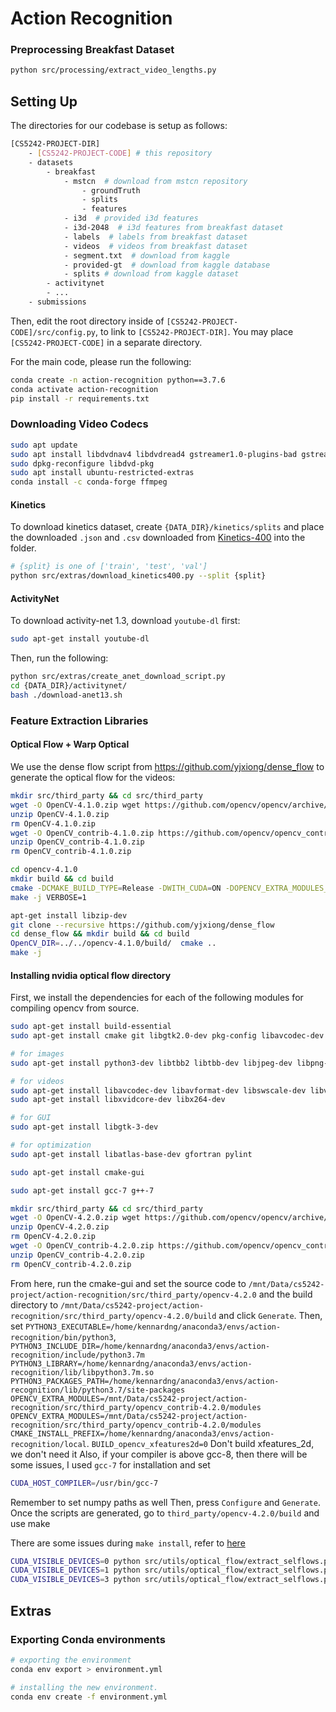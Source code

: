 # Action Recognition

### Preprocessing Breakfast Dataset

```bash
python src/processing/extract_video_lengths.py
```


## Setting Up
The directories for our codebase is setup as follows:
```bash
[CS5242-PROJECT-DIR]
    - [CS5242-PROJECT-CODE] # this repository
    - datasets
        - breakfast
            - mstcn  # download from mstcn repository
                - groundTruth
                - splits
                - features
            - i3d  # provided i3d features
            - i3d-2048  # i3d features from breakfast dataset 
            - labels  # labels from breakfast dataset
            - videos  # videos from breakfast dataset
            - segment.txt  # download from kaggle
            - provided-gt  # download from kaggle database
            - splits # download from kaggle dataset
        - activitynet
        - ...
    - submissions       
```
Then, edit the root directory inside of `[CS5242-PROJECT-CODE]/src/config.py`, to link to `[CS5242-PROJECT-DIR]`. You 
may place `[CS5242-PROJECT-CODE]` in a separate directory.

For the main code, please run the following:

```bash
conda create -n action-recognition python==3.7.6
conda activate action-recognition
pip install -r requirements.txt
```

### Downloading Video Codecs

```bash
sudo apt update
sudo apt install libdvdnav4 libdvdread4 gstreamer1.0-plugins-bad gstreamer1.0-plugins-ugly libdvd-pkg
sudo dpkg-reconfigure libdvd-pkg
sudo apt install ubuntu-restricted-extras
conda install -c conda-forge ffmpeg
```


#### Kinetics
To download kinetics dataset, create `{DATA_DIR}/kinetics/splits` and place the downloaded `.json` and `.csv` 
downloaded from [Kinetics-400](https://deepmind.com/research/open-source/kinetics) into the folder.

```bash
# {split} is one of ['train', 'test', 'val']
python src/extras/download_kinetics400.py --split {split} 
```

#### ActivityNet

To download activity-net 1.3, download `youtube-dl` first:
```bash
sudo apt-get install youtube-dl
```
Then, run the following:
```bash
python src/extras/create_anet_download_script.py
cd {DATA_DIR}/activitynet/
bash ./download-anet13.sh
```

### Feature Extraction Libraries

#### Optical Flow + Warp Optical

We use the dense flow script from https://github.com/yjxiong/dense_flow to generate the optical flow for the videos:
```bash
mkdir src/third_party && cd src/third_party
wget -O OpenCV-4.1.0.zip wget https://github.com/opencv/opencv/archive/4.1.0.zip 
unzip OpenCV-4.1.0.zip
rm OpenCV-4.1.0.zip
wget -O OpenCV_contrib-4.1.0.zip https://github.com/opencv/opencv_contrib/archive/4.1.0.zip
unzip OpenCV_contrib-4.1.0.zip
rm OpenCV_contrib-4.1.0.zip

cd opencv-4.1.0
mkdir build && cd build
cmake -DCMAKE_BUILD_TYPE=Release -DWITH_CUDA=ON -DOPENCV_EXTRA_MODULES_PATH=../../opencv_contrib-4.1.0/modules/ -DWITH_TBB=ON -DBUILD_opencv_cnn_3dobj=OFF -DBUILD_opencv_dnn=OFF -DBUILD_opencv_dnn_modern=OFF -DBUILD_opencv_dnns_easily_fooled=OFF ..
make -j VERBOSE=1

apt-get install libzip-dev
git clone --recursive https://github.com/yjxiong/dense_flow
cd dense_flow && mkdir build && cd build
OpenCV_DIR=../../opencv-4.1.0/build/  cmake ..
make -j
```

#### Installing nvidia optical flow directory

First, we install the dependencies for each of the following modules for compiling opencv from source.

```bash
sudo apt-get install build-essential 
sudo apt-get install cmake git libgtk2.0-dev pkg-config libavcodec-dev libavformat-dev libswscale-dev

# for images
sudo apt-get install python3-dev libtbb2 libtbb-dev libjpeg-dev libpng-dev libtiff-dev libdc1394-22-dev

# for videos
sudo apt-get install libavcodec-dev libavformat-dev libswscale-dev libv4l-dev
sudo apt-get install libxvidcore-dev libx264-dev

# for GUI
sudo apt-get install libgtk-3-dev

# for optimization
sudo apt-get install libatlas-base-dev gfortran pylint

sudo apt-get install cmake-gui

sudo apt-get install gcc-7 g++-7
```

```bash
mkdir src/third_party && cd src/third_party
wget -O OpenCV-4.2.0.zip wget https://github.com/opencv/opencv/archive/4.2.0.zip 
unzip OpenCV-4.2.0.zip
rm OpenCV-4.2.0.zip
wget -O OpenCV_contrib-4.2.0.zip https://github.com/opencv/opencv_contrib/archive/4.2.0.zip
unzip OpenCV_contrib-4.2.0.zip
rm OpenCV_contrib-4.2.0.zip
```

From here, run the cmake-gui and set the source code to 
`/mnt/Data/cs5242-project/action-recognition/src/third_party/opencv-4.2.0` and the build directory to 
`/mnt/Data/cs5242-project/action-recognition/src/third_party/opencv-4.2.0/build` and click `Generate`. Then,  
set `PYTHON3_EXECUTABLE=/home/kennardng/anaconda3/envs/action-recognition/bin/python3`, 
`PYTHON3_INCLUDE_DIR=/home/kennardng/anaconda3/envs/action-recognition/include/python3.7m`
`PYTHON3_LIBRARY=/home/kennardng/anaconda3/envs/action-recognition/lib/libpython3.7m.so`
`PYTHON3_PACKAGES_PATH=/home/kennardng/anaconda3/envs/action-recognition/lib/python3.7/site-packages`
`OPENCV_EXTRA_MODULES=/mnt/Data/cs5242-project/action-recognition/src/third_party/opencv_contrib-4.2.0/modules`
`OPENCV_EXTRA_MODULES=/mnt/Data/cs5242-project/action-recognition/src/third_party/opencv_contrib-4.2.0/modules`
`CMAKE_INSTALL_PREFIX=/home/kennardng/anaconda3/envs/action-recognition/local`. 
`BUILD_opencv_xfeatures2d=0`
Don't build xfeatures_2d, we don't need it
Also, if your compiler is above gcc-8, then there will be some issues, I used `gcc-7` for installation and set
```bash
CUDA_HOST_COMPILER=/usr/bin/gcc-7
```
Remember to set numpy paths as well
Then, press `Configure` and `Generate`. Once the scripts are generated, go to `third_party/opencv-4.2.0/build` and 
use make 

There are some issues during `make install`, refer to [here](https://answers.opencv.org/question/221827/a-installation-problem-of-opencvsolved/)


```bash
CUDA_VISIBLE_DEVICES=0 python src/utils/optical_flow/extract_selflows.py --n_gpu 3 --gpu 0
CUDA_VISIBLE_DEVICES=1 python src/utils/optical_flow/extract_selflows.py --n_gpu 3 --gpu 1
CUDA_VISIBLE_DEVICES=3 python src/utils/optical_flow/extract_selflows.py --n_gpu 3 --gpu 2
```

## Extras




### Exporting Conda environments
```bash
# exporting the environment
conda env export > environment.yml

# installing the new environment.
conda env create -f environment.yml
```

